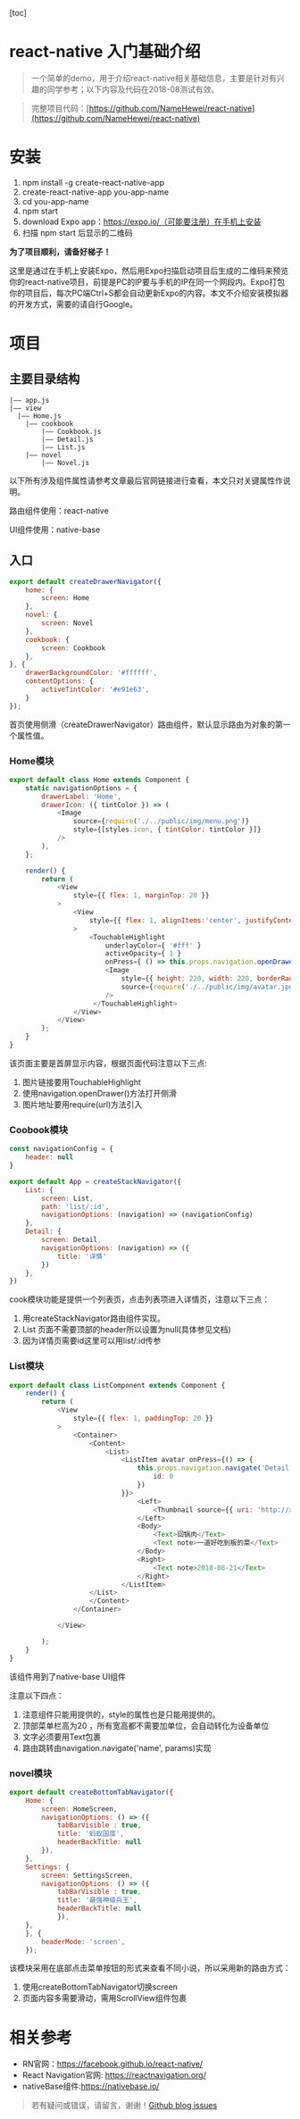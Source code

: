 [toc]

# react-native 入门基础介绍

> 一个简单的demo，用于介绍react-native相关基础信息，主要是针对有兴趣的同学参考；以下内容及代码在2018-08测试有效。

> 完整项目代码：[https://github.com/NameHewei/react-native](https://github.com/NameHewei/react-native)


# 安装
1. npm install -g create-react-native-app
2. create-react-native-app you-app-name
3. cd you-app-name
4. npm start
5. download Expo app：https://expo.io/（可能要注册）在手机上安装
6. 扫描 npm start 后显示的二维码

**为了项目顺利，请备好梯子！**

这里是通过在手机上安装Expo，然后用Expo扫描启动项目后生成的二维码来预览你的react-native项目，前提是PC的IP要与手机的IP在同一个网段内。Expo打包你的项目后，每次PC端Ctrl+S都会自动更新Expo的内容。本文不介绍安装模拟器的开发方式，需要的请自行Google。

# 项目
## 主要目录结构
```
|—— app.js
|—— view
  |—— Home.js
    |—— cookbook
        |—— Cookbook.js
        |—— Detail.js
        |—— List.js
    |—— novel
        |—— Novel.js
```

以下所有涉及组件属性请参考文章最后官网链接进行查看，本文只对关键属性作说明。

路由组件使用：react-native

UI组件使用：native-base

## 入口
```js
export default createDrawerNavigator({
    home: {
        screen: Home
    },
    novel: {
        screen: Novel
    },
    cookbook: {
        screen: Cookbook
    },
}, {
    drawerBackgroundColor: '#ffffff',
    contentOptions: {
        activeTintColor: '#e91e63',
    }
});
```
首页使用侧滑（createDrawerNavigator）路由组件，默认显示路由为对象的第一个属性值。

### Home模块
```js
export default class Home extends Component {
    static navigationOptions = {
        drawerLabel: 'Home',
        drawerIcon: ({ tintColor }) => (
            <Image
                source={require('./../public/img/menu.png')}
                style={[styles.icon, { tintColor: tintColor }]}
            />
        ),
    };

    render() {
        return (    
            <View
                style={{ flex: 1, marginTop: 20 }}
            >
                <View
                    style={{ flex: 1, alignItems:'center', justifyContent: 'center' }}
                >
                    <TouchableHighlight 
                        underlayColor={ '#fff' }
                        activeOpacity={ 1 }
                        onPress={ () => this.props.navigation.openDrawer() }>
                        <Image
                            style={{ height: 220, width: 220, borderRadius: 110 }}
                            source={require('./../public/img/avatar.jpg')}
                        />
                     </TouchableHighlight>
                </View>
            </View>
        );
    }
}
```
该页面主要是首屏显示内容，根据页面代码注意以下三点:
1. 图片链接要用TouchableHighlight
2. 使用navigation.openDrawer()方法打开侧滑
3. 图片地址要用require(url)方法引入

### Coobook模块
```js
const navigationConfig = {
    header: null
}

export default App = createStackNavigator({
    List: {
        screen: List,
        path: 'list/:id',
        navigationOptions: (navigation) => (navigationConfig)
    },
    Detail: { 
        screen: Detail,
        navigationOptions: (navigation) => ({
            title: '详情'
        })
    },
})
``` 

cook模块功能是提供一个列表页，点击列表项进入详情页，注意以下三点：
1. 用createStackNavigator路由组件实现。
2. List 页面不需要顶部的header所以设置为null(具体参见文档)
3. 因为详情页需要id这里可以用list/:id传参

### List模块
```js
export default class ListComponent extends Component {
    render() {
        return (    
            <View
                style={{ flex: 1, paddingTop: 20 }}
            >
                <Container>
                    <Content>
                        <List>
                            <ListItem avatar onPress={() => {
                                this.props.navigation.navigate('Detail', {
                                    id: 0
                                })
                            }}>
                                <Left>
                                    <Thumbnail source={{ uri: 'http://xx.jpg' }} />
                                </Left>
                                <Body>
                                    <Text>回锅肉</Text>
                                    <Text note>一道好吃到板的菜</Text>
                                </Body>
                                <Right>
                                    <Text note>2018-08-21</Text>
                                </Right>
                            </ListItem>
                    </List>
                    </Content>
                </Container>

            </View>

        );
    }
}
```
该组件用到了native-base UI组件

注意以下四点：
1. 注意组件只能用提供的，style的属性也是只能用提供的。
2. 顶部菜单栏高为20 ，所有宽高都不需要加单位，会自动转化为设备单位
3. 文字必须要用Text包裹
4. 路由跳转由navigation.navigate('name', params)实现

### novel模块
```js
export default createBottomTabNavigator({
    Home: {
        screen: HomeScreen,
        navigationOptions: () => ({
            tabBarVisible : true,
            title: '蚂蚁国度',
            headerBackTitle: null
        }), 
    },
    Settings: {
        screen: SettingsScreen,
        navigationOptions: () => ({
            tabBarVisible : true,
            title: '最强神级兵王',
            headerBackTitle: null
            }),
    },
    }, {
        headerMode: 'screen',
    });
```
该模块采用在底部点击菜单按钮的形式来查看不同小说，所以采用新的路由方式：
1. 使用createBottomTabNavigator切换screen
2. 页面内容多需要滑动，需用ScrollView组件包裹

# 相关参考
- RN官网：https://facebook.github.io/react-native/
- React Navigation官网: https://reactnavigation.org/
- nativeBase组件:https://nativebase.io/


> 若有疑问或错误，请留言，谢谢！[Github blog issues](https://github.com/NameHewei/blog/issues)


